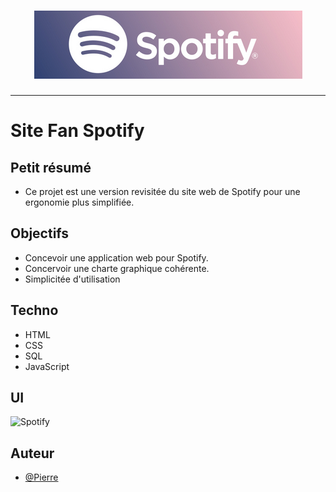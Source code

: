 <h1 align="center">
  <img src="./Assets/header.png" alt="Spotify" />
</h1>

---

# Site Fan Spotify

## Petit résumé
- Ce projet est une version revisitée du site web de Spotify pour une ergonomie plus simplifiée.

## Objectifs
- Concevoir une application web pour Spotify.
- Concervoir une charte graphique cohérente.
- Simplicitée d'utilisation

## Techno
- HTML
- CSS
- SQL
- JavaScript

## UI
<img src="./Assets/UI.png" alt="Spotify" />

## Auteur
- [@Pierre](https://github.com/Pierre-Portfolio)
